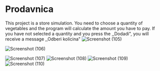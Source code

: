 # Prodavnica
This project is a store simulation. You need to choose a quantity of vegetables and the program will calculate the amount you have to pay.
If you have not selected a quantity and you press the ,,Dodadi", you will receive a message ,,Odberi kolicina"
![Screenshot (105)](https://github.com/duletashev1/Prodavnica/assets/116757605/ea56c108-beee-4276-a6db-97d126b86448)

![Screenshot (106)](https://github.com/duletashev1/Prodavnica/assets/116757605/8b5a4b79-df5b-4cd3-bb66-21aee2ad166a)


![Screenshot (107)](https://github.com/duletashev1/Prodavnica/assets/116757605/0d3833b8-c96b-4ee4-8d4a-a249cb7bd807)
![Screenshot (108)](https://github.com/duletashev1/Prodavnica/assets/116757605/3d4fa2f6-3c58-4c40-a769-06b056e741ac)
![Screenshot (109)](https://github.com/duletashev1/Prodavnica/assets/116757605/242fcc20-0c99-4484-a56b-5b7b6488b5c1)
![Screenshot (110)](https://github.com/duletashev1/Prodavnica/assets/116757605/144c6c39-6597-4b2b-9cc3-5d4e5bd053ad)
